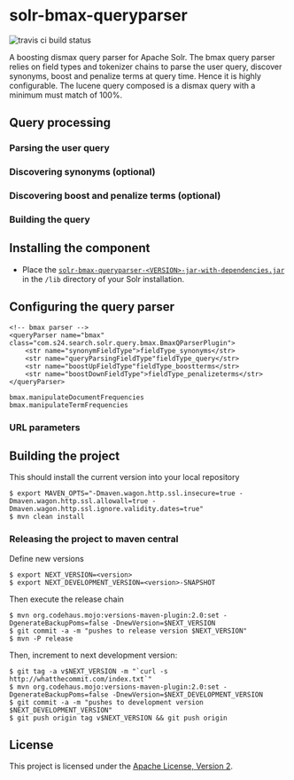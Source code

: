 solr-bmax-queryparser
==================

![travis ci build status](https://travis-ci.org/shopping24/solr-bmax-queryparser.png)

A boosting dismax query parser for Apache Solr. The bmax query parser relies on
field types and tokenizer chains to parse the user query, discover synonyms, boost 
and penalize terms at query time. Hence it is highly configurable. The lucene query
composed is a dismax query with a minimum must match of 100%.

## Query processing

### Parsing the user query

### Discovering synonyms (optional)

### Discovering boost and penalize terms (optional)

### Building the query

## Installing the component

* Place the [`solr-bmax-queryparser-<VERSION>-jar-with-dependencies.jar`](https://github.com/shopping24/solr-bmax-queryparser/releases) in the `/lib` 
  directory of your Solr installation.

## Configuring the query parser

    <!-- bmax parser -->
    <queryParser name="bmax" class="com.s24.search.solr.query.bmax.BmaxQParserPlugin">
        <str name="synonymFieldType">fieldType_synonyms</str>
        <str name="queryParsingFieldType"fieldType_query</str>
        <str name="boostUpFieldType"fieldType_boostterms</str>
        <str name="boostDownFieldType">fieldType_penalizeterms</str>
    </queryParser>

    bmax.manipulateDocumentFrequencies
    bmax.manipulateTermFrequencies
    

### URL parameters

## Building the project

This should install the current version into your local repository

    $ export MAVEN_OPTS="-Dmaven.wagon.http.ssl.insecure=true -Dmaven.wagon.http.ssl.allowall=true -Dmaven.wagon.http.ssl.ignore.validity.dates=true"
    $ mvn clean install
    
### Releasing the project to maven central
    
Define new versions
    
    $ export NEXT_VERSION=<version>
    $ export NEXT_DEVELOPMENT_VERSION=<version>-SNAPSHOT

Then execute the release chain

    $ mvn org.codehaus.mojo:versions-maven-plugin:2.0:set -DgenerateBackupPoms=false -DnewVersion=$NEXT_VERSION
    $ git commit -a -m "pushes to release version $NEXT_VERSION"
    $ mvn -P release
    
Then, increment to next development version:
    
    $ git tag -a v$NEXT_VERSION -m "`curl -s http://whatthecommit.com/index.txt`"
    $ mvn org.codehaus.mojo:versions-maven-plugin:2.0:set -DgenerateBackupPoms=false -DnewVersion=$NEXT_DEVELOPMENT_VERSION
    $ git commit -a -m "pushes to development version $NEXT_DEVELOPMENT_VERSION"
    $ git push origin tag v$NEXT_VERSION && git push origin

## License

This project is licensed under the [Apache License, Version 2](http://www.apache.org/licenses/LICENSE-2.0.html).
